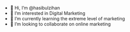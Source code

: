 - 👋 Hi, I’m @hasibulzihan
- 👀 I’m interested in Digital Marketing
- 🌱 I’m currently learning the extreme level of marketing
- 💞️ I’m looking to collaborate on online marketing

<!---
hasibulzihan/hasibulzihan is a ✨ special ✨ repository because its `README.md` (this file) appears on your GitHub profile.
You can click the Preview link to take a look at your changes.
--->
